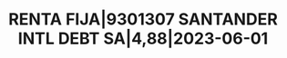 ---
layout: asset
title: RENTA FIJA|9301307 SANTANDER INTL DEBT SA|4,88|2023-06-01
isin: XS0893943505
---